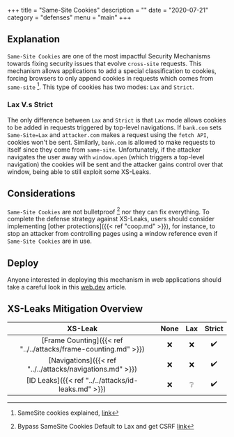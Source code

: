 +++
title = "Same-Site Cookies"
description = ""
date = "2020-07-21"
category = "defenses"
menu = "main"
+++


## Explanation

`Same-Site Cookies` are one of the most impactful Security Mechanisms towards fixing security issues that evolve `cross-site` requests. This mechanism allows applications to add a special classification to cookies, forcing browsers to only append cookies in requests which comes from `same-site` [^1]. This type of cookies has two modes: `Lax` and `Strict`.

### Lax V.s Strict

The only difference between `Lax` and `Strict` is that `Lax` mode allows cookies to be added in requests triggered by top-level navigations. If `bank.com` sets `Same-Site=Lax` and `attacker.com` makes a request using the `fetch API`, cookies won't be sent. Similarly, `bank.com` is allowed to make requests to itself since they come from `same-site`. Unfortunately, if the attacker navigates the user away with `window.open` (which triggers a top-level navigation) the cookies will be sent and the attacker gains control over that window, being able to still exploit some XS-Leaks.

## Considerations

`Same-Site Cookies` are not bulletproof [^2] nor they can fix everything. To complete the defense strategy against XS-Leaks, users should consider implementing [other protections]({{< ref "coop.md" >}}), for instance, to stop an attacker from controlling pages using a window reference even if `Same-Site Cookies` are in use.


## Deploy

Anyone interested in deploying this mechanism in web applications should take a careful look in this [web.dev](https://web.dev/samesite-cookie-recipes/) article.

## XS-Leaks Mitigation Overview

|                           XS-Leak                                 |  None |  Lax   | Strict |
|:-----------------------------------------------------------------:|:-----:|:------:|:------:|
| [Frame Counting]({{< ref "../../attacks/frame-counting.md" >}})   |   ❌  |   ❌   |  ✔️   |
| [Navigations]({{< ref "../../attacks/navigations.md" >}})         |   ❌  |   ❌   |  ✔️   |
| [ID Leaks]({{< ref "../../attacks/id-leaks.md" >}})               |   ❌  |   ❔   |  ✔️   |

[^1]: SameSite cookies explained, [link](https://web.dev/samesite-cookies-explained/)
[^2]: Bypass SameSite Cookies Default to Lax and get CSRF [link](https://medium.com/@renwa/bypass-samesite-cookies-default-to-lax-and-get-csrf-343ba09b9f2b)



